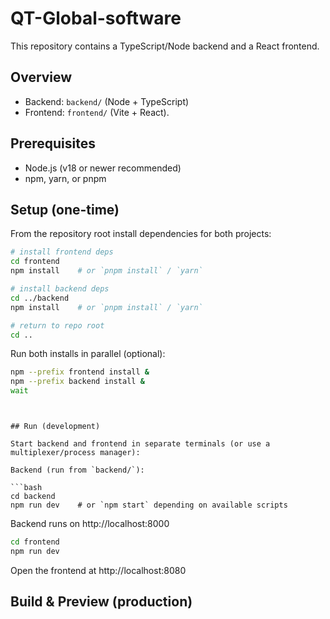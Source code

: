 # QT-Global-software

This repository contains a TypeScript/Node backend and a React frontend.

## Overview

- Backend: `backend/` (Node + TypeScript)
- Frontend: `frontend/` (Vite + React).



## Prerequisites

- Node.js (v18 or newer recommended)
- npm, yarn, or pnpm

## Setup (one-time)

From the repository root install dependencies for both projects:

```bash
# install frontend deps
cd frontend
npm install    # or `pnpm install` / `yarn`

# install backend deps
cd ../backend
npm install    # or `pnpm install` / `yarn`

# return to repo root
cd ..
```

Run both installs in parallel (optional):

```bash
npm --prefix frontend install &
npm --prefix backend install &
wait
```

```


## Run (development)

Start backend and frontend in separate terminals (or use a multiplexer/process manager):

Backend (run from `backend/`):

```bash
cd backend
npm run dev    # or `npm start` depending on available scripts
```
Backend runs on http://localhost:8000


```bash
cd frontend
npm run dev
```

Open the frontend at http://localhost:8080


## Build & Preview (production)
